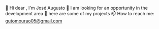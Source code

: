 🔭 Hi dear , I'm José Augusto
🌱 I am looking for an opportunity in the development area
👯 here are some of my projects
📫 How to reach me: gutomourao05@gmail.com

